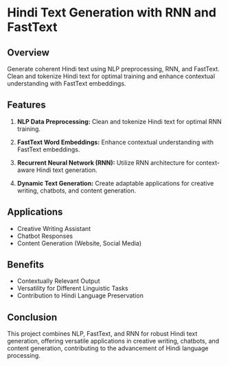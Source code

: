 # Hindi Text Generation with RNN and FastText

## Overview
Generate coherent Hindi text using NLP preprocessing, RNN, and FastText. Clean and tokenize Hindi text for optimal training and enhance contextual understanding with FastText embeddings.

## Features

1. **NLP Data Preprocessing:**
   Clean and tokenize Hindi text for optimal RNN training.

2. **FastText Word Embeddings:**
   Enhance contextual understanding with FastText embeddings.

3. **Recurrent Neural Network (RNN):**
   Utilize RNN architecture for context-aware Hindi text generation.

4. **Dynamic Text Generation:**
   Create adaptable applications for creative writing, chatbots, and content generation.

## Applications
- Creative Writing Assistant
- Chatbot Responses
- Content Generation (Website, Social Media)

## Benefits
- Contextually Relevant Output
- Versatility for Different Linguistic Tasks
- Contribution to Hindi Language Preservation

## Conclusion
This project combines NLP, FastText, and RNN for robust Hindi text generation, offering versatile applications in creative writing, chatbots, and content generation, contributing to the advancement of Hindi language processing.
